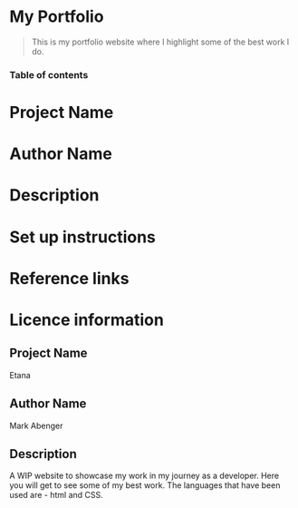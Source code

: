 
# My Portfolio 

>This is my portfolio website where I highlight some of the best work I do.

### Table of contents 

# Project Name 
# Author Name 
# Description 
# Set up instructions
# Reference links
# Licence information 


## Project Name

Etana

## Author Name

Mark Abenger

## Description 

A WIP website to showcase my work in my journey as a developer. Here you will get to see some of my best work. The languages that have been used are - html and CSS.
